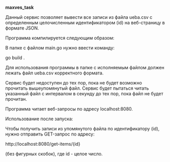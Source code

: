 **maxves_task**

Данный сервис позволяет вывести все записи из файла ueba.csv с определенным
целочисленным идентификатором (id) на веб-страницу в формате JSON.

Программа компилируется следующим образом:

В папке с файлом main.go нужно ввести команду:

go build .

Для использования программы в папке с исполняемым файлом
должен лежать файл ueba.csv корректного формата.

Сервис будет недоступен до тех пор, пока не будет возможно прочитать вышеупомянутый файл.
Сервис будет пытаться читать указанный файл с интервалом в секунду до тех пор,
пока файл не будет прочитан.

Программа читает веб-запросы по адресу localhost:8080.

Использование после запуска:

Чтобы получить записи из упомянутого файла по идентификатору (id), нужно
отправить GET-запрос по адресу:

http://localhost:8080/get-items/{id}

(без фигурных скобок), где id - целое число.